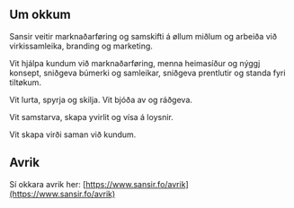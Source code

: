 ## Um okkum

Sansir veitir marknaðarføring og samskifti á øllum miðlum og arbeiða við virkissamleika, branding og marketing.

Vit hjálpa kundum við marknaðarføring, menna heimasíður og nýggj konsept, sniðgeva búmerki og samleikar, sniðgeva prentlutir og standa fyri tiltøkum.

Vit lurta, spyrja og skilja. Vit bjóða av og ráðgeva. 

Vit samstarva, skapa yvirlit og vísa á loysnir.

Vit skapa virði saman við kundum.

## Avrik

Sí okkara avrik her: [https://www.sansir.fo/avrik](https://www.sansir.fo/avrik)